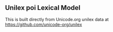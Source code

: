Unilex poi Lexical Model
----------------------

This is built directly from Unicode.org unilex data at
https://github.com/unicode-org/unilex
